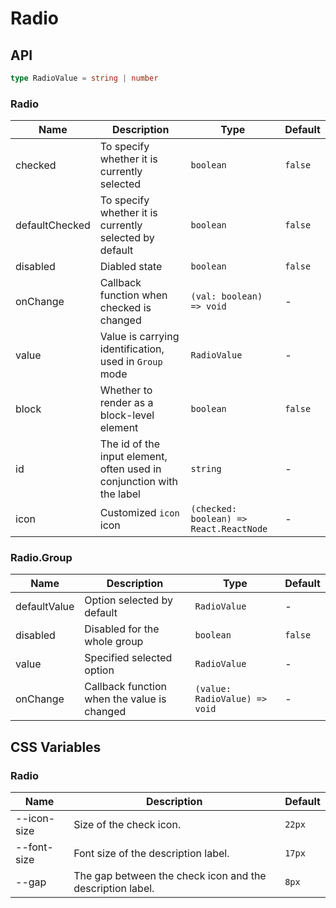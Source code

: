 # Radio

<code src="./demos/demo1.tsx"></code>

## API

```ts | pure
type RadioValue = string | number
```

### Radio

| Name           | Description                                                           | Type                                    | Default |
| -------------- | --------------------------------------------------------------------- | --------------------------------------- | ------- |
| checked        | To specify whether it is currently selected                           | `boolean`                               | `false` |
| defaultChecked | To specify whether it is currently selected by default                | `boolean`                               | `false` |
| disabled       | Diabled state                                                         | `boolean`                               | `false` |
| onChange       | Callback function when checked is changed                             | `(val: boolean) => void`                | -       |
| value          | Value is carrying identification, used in `Group` mode                | `RadioValue`                            | -       |
| block          | Whether to render as a block-level element                            | `boolean`                               | `false` |
| id             | The id of the input element, often used in conjunction with the label | `string`                                | -       |
| icon           | Customized `icon` icon                                                | `(checked: boolean) => React.ReactNode` | -       |

### Radio.Group

| Name         | Description                                 | Type                          | Default |
| ------------ | ------------------------------------------- | ----------------------------- | ------- |
| defaultValue | Option selected by default                  | `RadioValue`                  | -       |
| disabled     | Disabled for the whole group                | `boolean`                     | `false` |
| value        | Specified selected option                   | `RadioValue`                  | -       |
| onChange     | Callback function when the value is changed | `(value: RadioValue) => void` | -       |

## CSS Variables

### Radio

| Name        | Description                                               | Default |
| ----------- | --------------------------------------------------------- | ------- |
| --icon-size | Size of the check icon.                                   | `22px`  |
| --font-size | Font size of the description label.                       | `17px`  |
| --gap       | The gap between the check icon and the description label. | `8px`   |
